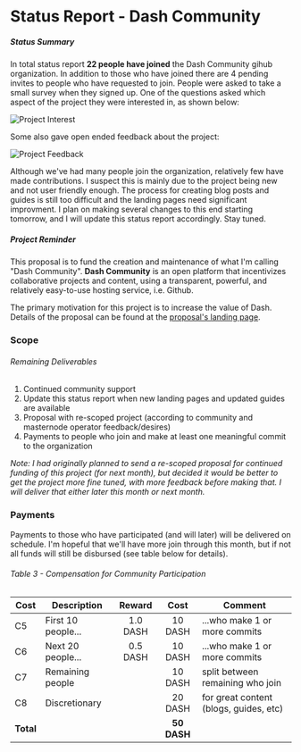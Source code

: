 # Status Report - Dash Community

##### Status Summary
In total status report **22 people have joined** the Dash Community gihub organization.  In addition to those who have joined there are 4 pending invites to people who have requested to join.  People were asked to take a small survey when they signed up.  One of the questions asked which aspect of the project they were interested in, as shown below:

![Project Interest]()

Some also gave open ended feedback about the project: 

![Project Feedback]()

Although we've had many people join the organization, relatively few have made contributions.  I suspect this is mainly due to the project being new and not user friendly enough.  The process for creating blog posts and guides is still too difficult and the landing pages need significant improvment.  I plan on making several changes to this end starting tomorrow, and I will update this status report accordingly.  Stay tuned.    

##### Project Reminder

This proposal is to fund the creation and maintenance of what I'm calling "Dash Community".  **Dash Community** is an open platform that incentivizes collaborative projects and content, using a transparent, powerful, and relatively easy-to-use hosting service, i.e. Github.  

The primary motivation for this project is to increase the value of Dash.  Details of the proposal can be found at the [proposal's landing page](https://dashcommunity.github.io/proposal-dash-community/). 

### Scope

###### Remaining Deliverables

1. Continued community support
2. Update this status report when new landing pages and updated guides are available
3. Proposal with re-scoped project (according to community and masternode operator feedback/desires)
4. Payments to people who join and make at least one meaningful commit to the organization

*Note: I had originally planned to send a re-scoped proposal for continued funding of this project (for next month), but decided it would be better to get the project more fine tuned, with more feedback before making that.  I will deliver that either later this month or next month.*

### Payments
Payments to those who have participated (and will later) will be delivered on schedule.  I'm hopeful that we'll have more join through this month, but if not all funds will still be disbursed (see table below for details).

###### Table 3 - Compensation for Community Participation
|   Cost  |    Description    |  Reward  |   Cost     |          Comment                        |
|---------|-------------------|:--------:|:----------:|-----------------------------------------|
| C5      | First 10 people...| 1.0 DASH |  10 DASH   | ...who make 1 or more commits           |
| C6      | Next 20 people... | 0.5 DASH |  10 DASH   | ...who make 1 or more commits           |
| C7      | Remaining people  |          |  10 DASH   | split between remaining who join        |
| C8      | Discretionary     |          |  20 DASH   | for great content (blogs, guides, etc)  |
|**Total**|                   |          |**50 DASH**|                                          |
